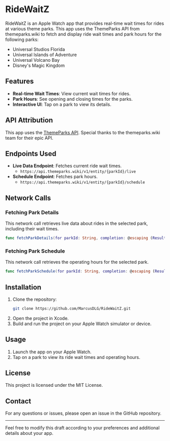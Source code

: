 # RideWaitZ

RideWaitZ is an Apple Watch app that provides real-time wait times for rides at various theme parks. This app uses the ThemeParks API from themeparks.wiki to fetch and display ride wait times and park hours for the following parks:
- Universal Studios Florida
- Universal Islands of Adventure
- Universal Volcano Bay
- Disney's Magic Kingdom

## Features

- **Real-time Wait Times**: View current wait times for rides.
- **Park Hours**: See opening and closing times for the parks.
- **Interactive UI**: Tap on a park to view its details.

## API Attribution

This app uses the [ThemeParks API](https://api.themeparks.wiki/docs). Special thanks to the themeparks.wiki team for their epic API.

## Endpoints Used

- **Live Data Endpoint**: Fetches current ride wait times.
  - `https://api.themeparks.wiki/v1/entity/{parkId}/live`
- **Schedule Endpoint**: Fetches park hours.
  - `https://api.themeparks.wiki/v1/entity/{parkId}/schedule`

## Network Calls

### Fetching Park Details

This network call retrieves live data about rides in the selected park, including their wait times.

```swift
func fetchParkDetails(for parkId: String, completion: @escaping (Result<ParkResponse, Error>) -> Void)
```

### Fetching Park Schedule

This network call retrieves the operating hours for the selected park.

```swift
func fetchParkSchedule(for parkId: String, completion: @escaping (Result<ScheduleResponse, Error>) -> Void)
```

## Installation

1. Clone the repository:
   ```bash
   git clone https://github.com/MarcusDLG/RideWaitZ.git
   ```
2. Open the project in Xcode.
3. Build and run the project on your Apple Watch simulator or device.

## Usage

1. Launch the app on your Apple Watch.
2. Tap on a park to view its ride wait times and operating hours.

## License

This project is licensed under the MIT License.

## Contact

For any questions or issues, please open an issue in the GitHub repository.

---

Feel free to modify this draft according to your preferences and additional details about your app.

